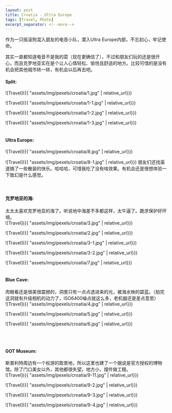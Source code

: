 ```yaml
---
layout: post
title: Croatia - Ultra Europe
tags: [Travel, Photo]
excerpt_separator: <!--more-->
---
```


作为一只摇滚狗混入朋友的电音小队，潜入Ultra Europe内部，不忘初心，牢记使命。<br/>   
<!--more-->
其实一直都知道电音不是我的菜（现在更确信了），不过和朋友们玩的还是很开心，而且克罗地亚实在是个让人心情轻松、愉悦且舒适的地方。比较可惜的是没有机会把其他城市转一转，有机会以后再去吧。  <br/>  
  
#### Split:  
![Travel]({{ "assets/img/pexels/croatia/1.jpg" | relative_url}})

![Travel]({{ "assets/img/pexels/croatia/1-1.jpg" | relative_url}})

![Travel]({{ "assets/img/pexels/croatia/1-2.jpg" | relative_url}})

![Travel]({{ "assets/img/pexels/croatia/1-3.jpg" | relative_url}})
<br/> 
<br/> 

#### Ultra Europe:  
![Travel]({{ "assets/img/pexels/croatia/8.jpg" | relative_url}})

![Travel]({{ "assets/img/pexels/croatia/8-1.jpg" | relative_url}})
朋友们还找渠道搞了一些散装的快乐。哈哈哈，可惜我吃了没有啥效果。有机会还是很想体验一下致幻是什么感觉。  
<br/> 
<br/> 

#### 克罗地亚的海:   
太太太喜欢克罗地亚的海了。听说地中海差不多都这样，太牛逼了。跪求保护好环境。    
![Travel]({{ "assets/img/pexels/croatia/3.jpg" | relative_url}})
 
![Travel]({{ "assets/img/pexels/croatia/2.jpg" | relative_url}})
 
![Travel]({{ "assets/img/pexels/croatia/3-1.jpg" | relative_url}})

![Travel]({{ "assets/img/pexels/croatia/3-2.jpg" | relative_url}})

![Travel]({{ "assets/img/pexels/croatia/7.jpg" | relative_url}})
<br/> 
<br/> 

#### Blue Cave:   
肉眼看还是很美很震撼的，洞里只有一点点透进来的光，被海水映的碧蓝。（拍完这洞就有升级相机的动力了，ISO6400噪点就这么多，老机器还是差点意思）    
![Travel]({{ "assets/img/pexels/croatia/4.jpg" | relative_url}})

![Travel]({{ "assets/img/pexels/croatia/5.jpg" | relative_url}})

![Travel]({{ "assets/img/pexels/croatia/6.jpg" | relative_url}})

<br/> 
<br/> 

#### GOT Museum:   
斯普利特周边有一个权游的取景地，所以这里也建了一个据说是官方授权的博物馆。除了门口美女以外，其他都很失望。地方小，摆件做工糙。    
![Travel]({{ "assets/img/pexels/croatia/9-11.jpg" | relative_url}})
 
![Travel]({{ "assets/img/pexels/croatia/9-2.jpg" | relative_url}})
 
![Travel]({{ "assets/img/pexels/croatia/9-3.jpg" | relative_url}})
 
![Travel]({{ "assets/img/pexels/croatia/9-4.jpg" | relative_url}})
<br/> 
<br/> 

